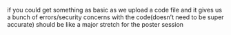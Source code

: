 if you could get something as basic as we upload a code file and it gives us a bunch of errors/security concerns with the code(doesn’t need to be super accurate) should be like a major stretch for the poster session

